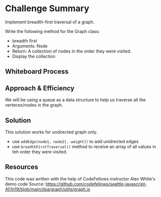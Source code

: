# Challenge Summary

Implement breadth-first traversal of a graph.

Write the following method for the Graph class:

- breadth first
- Arguments: Node
- Return: A collection of nodes in the order they were visited.
- Display the collection

## Whiteboard Process
<!-- Embedded whiteboard image -->

## Approach & Efficiency
<!-- What approach did you take? Why? What is the Big O space/time for this approach? -->

We will be using a queue as a data structure to help us traverse all the verteces/nodes in the graph.


## Solution
<!-- Show how to run your code, and examples of it in action -->

This solution works for undirected graph only.

- use `addEdge(node1, node2[. weight])` to add unidrected edges
- use `breadthFirstTraversal()` method to receive an array of all values in teh order they were visited.

## Resources

This code was written with the help of CodeFellows instructor Alex White's demo code
Source: https://github.com/codefellows/seattle-javascript-401n19/blob/main/dsa/graph/utils/graph.js